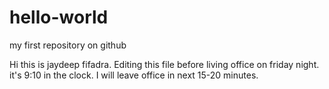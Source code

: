 # hello-world
my first repository on github

Hi this is jaydeep fifadra. Editing this file before living office on friday night. it's 9:10 in the clock. I will leave office in next 15-20 minutes.
